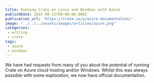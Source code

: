 ```yaml
---
title: Running Crate on Linux and Windows with Azure
publishDate: 2015-08-13T00:00:00.000Z
publication_url: 'https://crate.io/a/azure-documentation/'
image: "../../../assets/images/articles/azure.png"
categories:
 - writing
 - crate
tags:
 - azure
 - windows
---
```


We have had requests from many of you about the potential of running Crate on Azure cloud hosting and/or Windows. Whilst this was always possible with some exploration, we now have official documentation.
